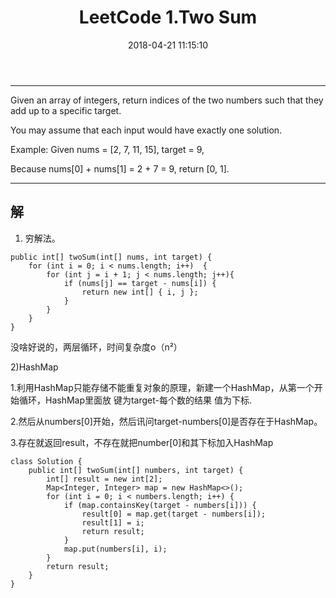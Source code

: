 ﻿---
layout: post
title:  LeetCode 1.Two Sum
date:   2018-04-21 11:15:10
categories: 算法
tags: LeetCode
keywords: LeetCode
description: 
---

----------
Given an array of integers, return indices of the two numbers such that they add up to a specific target.

You may assume that each input would have exactly one solution.

Example:
Given nums = [2, 7, 11, 15], target = 9,

Because nums[0] + nums[1] = 2 + 7 = 9,
return [0, 1].


----------
## 解

1) 穷解法。
```
public int[] twoSum(int[] nums, int target) {
    for (int i = 0; i < nums.length; i++)  {
        for (int j = i + 1; j < nums.length; j++){
            if (nums[j] == target - nums[i]) {
                return new int[] { i, j };
            }
        }
    }
}
```
没啥好说的，两层循环，时间复杂度o（n²）

2)HashMap

1.利用HashMap只能存储不能重复对象的原理，新建一个HashMap，从第一个开始循环，HashMap里面放 键为target-每个数的结果 值为下标.

2.然后从numbers[0]开始，然后讯问target-numbers[0]是否存在于HashMap。

3.存在就返回result，不存在就把number[0]和其下标加入HashMap

```
class Solution {  
    public int[] twoSum(int[] numbers, int target) {
        int[] result = new int[2];
        Map<Integer, Integer> map = new HashMap<>();
        for (int i = 0; i < numbers.length; i++) {
            if (map.containsKey(target - numbers[i])) {
                result[0] = map.get(target - numbers[i]);
                result[1] = i;
                return result;
            }
            map.put(numbers[i], i);
        }
        return result;
    }
}  
```
